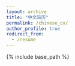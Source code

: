 ```yaml
---
layout: archive
title: "中文简历"
permalink: /chinese_cv/
author_profile: true
redirect_from:
  - /resume
---
```


{% include base_path %}
